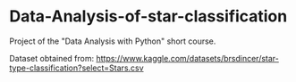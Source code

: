 # Data-Analysis-of-star-classification

Project of the "Data Analysis with Python" short course.

Dataset obtained from: https://www.kaggle.com/datasets/brsdincer/star-type-classification?select=Stars.csv
